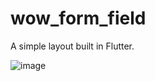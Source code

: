 # wow_form_field

A simple layout built in Flutter. 

![image](https://user-images.githubusercontent.com/32493039/93022972-a490cd80-f5f4-11ea-92e1-9899d018f7d2.png)
